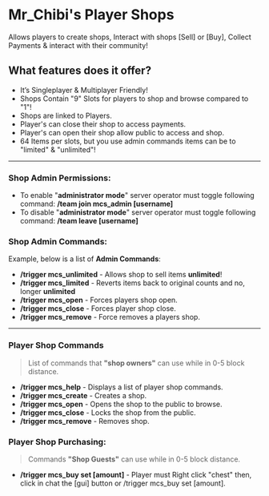 # Mr_Chibi's Player Shops
Allows players to create shops, Interact with shops [Sell] or [Buy], Collect Payments & interact with their community!

## What features does it offer?
* It’s Singleplayer & Multiplayer Friendly!
* Shops Contain "9" Slots for players to shop and browse compared to "1"!
* Shops are linked to Players.
* Player's can close their shop to access payments.
* Player's can open their shop allow public to access and shop.
* 64 Items per slots, but you use admin commands items can be to "limited" & "unlimited"!

***

### Shop Admin Permissions:
* To enable "<b>administrator mode</b>" server operator must toggle following command: <b>/team join mcs_admin [username]</b><br>
* To disable "<b>administrator mode</b>" server operator must toggle following command: <b>/team leave [username]</b>

###  Shop Admin Commands:
Example, below is a list of **Admin Commands**:
<ul>
<li><b>/trigger mcs_unlimited</b> - Allows shop to sell items <b>unlimited</b>!</li>
<li><b>/trigger mcs_limited</b> - Reverts items back to original counts and no, longer <b>unlimited</b></li>
<li><b>/trigger mcs_open</b> - Forces players shop open.</li>
<li><b>/trigger mcs_close</b> - Forces player shop close.</li>
<li><b>/trigger mcs_remove</b> - Force removes a players shop.</li>
</ul>

***

### Player Shop Commands
> List of commands that <b>"shop owners"</b> can use while in 0-5 block distance.
<ul>
<li><b>/trigger mcs_help</b> - Displays a list of player shop commands.</li>
<li><b>/trigger mcs_create</b> - Creates a shop.</li>
<li><b>/trigger mcs_open</b> - Opens the shop to the public to browse.</li>
<li><b>/trigger mcs_close</b> - Locks the shop from the public.</li>
<li><b>/trigger mcs_remove</b> - Removes shop.</li>
</ul>

###  Player Shop Purchasing:
> Commands <b>"Shop Guests"</b> can use while in 0-5 block distance.
<ul>
<li><b>/trigger mcs_buy set [amount]</b> - Player must Right click "chest" then, click in chat the [gui] button or /trigger mcs_buy set [amount].</li>
</ul>
